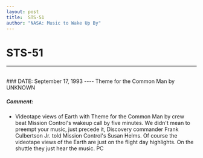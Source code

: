 ```yaml
---
layout: post
title:  STS-51
author: "NASA: Music to Wake Up By"
---
```


# STS-51
----
<br/>
### DATE: September 17, 1993
----
Theme for the Common Man by UNKNOWN

##### Comment:
* Videotape views of Earth with Theme for the Common Man by crew beat Mission Control's wakeup call by five minutes. We didn't mean to preempt your music, just precede it, Discovery commander Frank Culbertson Jr. told Mission Control's Susan Helms. Of course the videotape views of the Earth are just on the flight day highlights. On the shuttle they just hear the music. PC
